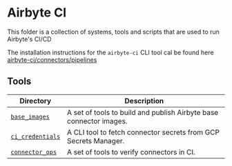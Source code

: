 # Airbyte CI

This folder is a collection of systems, tools and scripts that are used to run Airbyte's CI/CD

The installation instructions for the `airbyte-ci` CLI tool cal be found here
[airbyte-ci/connectors/pipelines](connectors/pipelines/README.md)

## Tools

| Directory                                     | Description                                                        |
| --------------------------------------------- | ------------------------------------------------------------------ |
| [`base_images`](connectors/base_images)       | A set of tools to build and publish Airbyte base connector images. |
| [`ci_credentials`](connectors/ci_credentials) | A CLI tool to fetch connector secrets from GCP Secrets Manager.    |
| [`connector_ops`](connectors/connector_ops)   | A set of tools to verify connectors in CI.                         |
